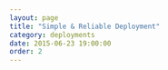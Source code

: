 ```yaml
---
layout: page
title: "Simple & Reliable Deployment"
category: deployments
date: 2015-06-23 19:00:00
order: 2
---
```



